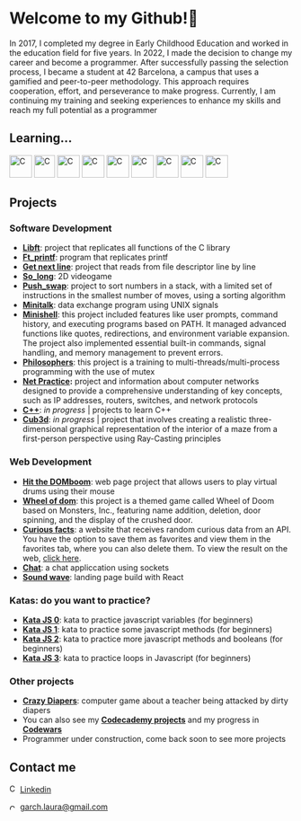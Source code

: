 <h1>Welcome to my Github!👋</h1>
<div>
<p>In 2017, I completed my degree in Early Childhood Education and worked in the education field for five years. In 2022, I made the decision to change my career and become a programmer. After successfully passing the selection process, I became a student at 42 Barcelona, a campus that uses a gamified and peer-to-peer methodology. This approach requires cooperation, effort, and perseverance to make progress. Currently, I am continuing my training and seeking experiences to enhance my skills and reach my full potential as a programmer</p>
</div>
<h2>Learning...</h2>
<p><img src="https://upload.wikimedia.org/wikipedia/commons/thumb/1/18/C_Programming_Language.svg/1200px-C_Programming_Language.svg.png" alt="C" width="40" height="40"> <img src="https://upload.wikimedia.org/wikipedia/commons/thumb/1/18/ISO_C%2B%2B_Logo.svg/1822px-ISO_C%2B%2B_Logo.svg.png" alt="C" width="37" height="40"> <img src="https://cdn-icons-png.flaticon.com/512/5968/5968292.png" alt="C" width="40" height="40"> <img src="https://upload.wikimedia.org/wikipedia/commons/thumb/4/47/React.svg/2275px-React.svg.png" alt="C" width="40" height="40"> <img src="https://upload.wikimedia.org/wikipedia/commons/thumb/c/c3/Python-logo-notext.svg/1200px-Python-logo-notext.svg.png" alt="C" width="40" height="40"> <img src="https://cdn-icons-png.flaticon.com/512/919/919827.png" alt="C" width="40" height="40">
<img src="https://upload.wikimedia.org/wikipedia/commons/thumb/6/62/CSS3_logo.svg/800px-CSS3_logo.svg.png" alt="C" width="40" height="40"> <img src="https://upload.wikimedia.org/wikipedia/commons/thumb/2/27/PHP-logo.svg/2560px-PHP-logo.svg.png" alt="C" width="40" height="40"> <img src="https://1000marcas.net/wp-content/uploads/2020/11/MySQL-logo.png" alt="C" width="40" height="40"></p>
<h2>Projects</h2>
<h3>Software Development</h3>
<ul>
  		<li><b><a href="https://github.com/laugarci/libft">Libft</a></b>: project that replicates all functions of the C library</li>
  		<li><b><a href="https://github.com/laugarci/printf">Ft_printf</a></b>: program that replicates printf</li>
  		<li><b><a href="https://github.com/laugarci/get_next_line">Get next line</a></b>: project that reads from file descriptor line by line</li>
      <li><b><a href="https://github.com/laugarci/so_long">So_long</a></b>: 2D videogame</li>
      <li><b><a href="https://github.com/laugarci/push_swap">Push_swap</a></b>: project to sort numbers in a stack, with a limited set of instructions in the smallest number of moves, using a sorting algorithm</li>
       <li><b><a href="https://github.com/laugarci/minitalk">Minitalk</a></b>: data exchange program using UNIX signals</li>
  <li><b><a href="https://github.com/laugarci/minishell">Minishell</a></b>: this project included features like user prompts, command history, and executing programs based on PATH. It managed advanced functions like quotes, redirections, and environment variable expansion. The project also implemented essential built-in commands, signal handling, and memory management to prevent errors.</li>
  <li><b><a href="https://github.com/laugarci/philosophers">Philosophers</a></b>: this project is a training to multi-threads/multi-process programming with the use of mutex</li>
  <li><b><a href="https://github.com/laugarci/NetPractice">Net Practice</a>:</b> project and information about computer networks designed to provide a comprehensive understanding of key concepts, such as IP addresses, routers, switches, and network protocols </li> 
    <li><b><a href="https://github.com/laugarci/CPP_index/">C++</a></b>: <i>in progress</i> | projects to learn C++</li>
    <li><b><a href="https://github.com/laugarci/cub3d/">Cub3d</a></b>: <i>in progress</i> | project that involves creating a realistic three-dimensional graphical representation of the interior of a maze from a first-person perspective using Ray-Casting principles</li>
  	</ul>
  <h3>Web Development</h3>
  <ul>
  <li><b><a href="https://github.com/laugarci/hit_the_dom">Hit the DOMboom</a></b>: web page project that allows users to play virtual drums using their mouse</li>
  <li><b><a href="https://github.com/laugarci/wheel_of_dom">Wheel of dom</a></b>: this project is a themed game called Wheel of Doom based on Monsters, Inc., featuring name addition, deletion, door spinning, and the display of the crushed door.</li>
  <li><b><a href="https://github.com/laugarci/API-CuriousFacts">Curious facts</a></b>: a website that receives random curious data from an API. You have the option to save them as favorites and view them in the favorites tab, where you can also delete them. To view the result on the web, <a href="https://curiousfacts.netlify.app/">click here</a>.</li>
          <li><b><a href="https://github.com/laugarci/chat_app">Chat</a></b>: a chat appliccation using sockets</li>
          <li><b><a href="https://github.com/EqualWaveStudio/soundwave">Sound wave</a></b>: landing page build with React</li>
    
  </ul>
  <h3>Katas: do you want to practice?</h3>
  <ul>
  <li><b><a href="https://github.com/laugarci/kata-js-lvl0">Kata JS 0</a></b>: kata to practice javascript variables (for beginners)</li>
  <li><b><a href="https://github.com/laugarci/kata-js-lvl1">Kata JS 1</a></b>: kata to practice some javascript methods (for beginners)</li>
  <li><b><a href="https://github.com/laugarci/kata-js-lvl2">Kata JS 2</a></b>: kata to practice more javascript methods and booleans (for beginners)</li>
  <li><b><a href="https://github.com/laugarci/kata-js-lvl3">Kata JS 3</a></b>: kata to practice loops in Javascript (for beginners)</li>
</ul>
  <h3>Other projects</h3>
  	<ul>
       <li><b><a href="https://archgames.itch.io/crazy-diapers">Crazy Diapers</b></a>: computer game about a teacher being attacked by dirty diapers</li>
        <li>You can also see my <b><a href="https://www.codecademy.com/profiles/laugarci">Codecademy projects</a></b> and my progress in <b><a href="https://www.codewars.com/users/laugarci">Codewars</a></b></li>
      <li>Programmer under construction, come back soon to see more projects</li>
  	</ul>
  </li>
<h2>Contact me</h2>
<p><img src="https://cdn-icons-png.flaticon.com/512/174/174857.png" alt="C" width="15" height="15"> <a href="https://www.linkedin.com/in/laura-garcia-arch-4530a81ab">Linkedin</a></p>
<p><img src="https://upload.wikimedia.org/wikipedia/commons/thumb/7/7e/Gmail_icon_%282020%29.svg/2560px-Gmail_icon_%282020%29.svg.png" alt="C" width="15" height="10"> <a href="mailto:garch.laura@gmail.com">garch.laura@gmail.com</a></p>
